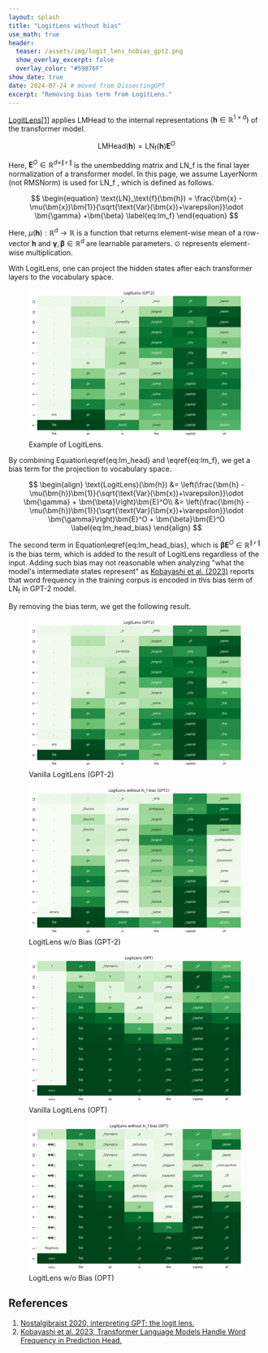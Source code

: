 ```yaml
---
layout: splash
title: "LogitLens without bias"
use_math: true
header:
  teaser: /assets/img/logit_lens_nobias_gpt2.png
  show_overlay_excerpt: false
  overlay_color: "#59876F"
show_date: true
date: 2024-07-24 # moved from DissectingGPT
excerpt: "Removing bias term from LogitLens."
---
```

<span id="top"></span>

[LogitLens\[1\]](#nostalgibraist2020logit) applies $\text{LMHead}$ to the internal representations $(\bm{h} \in \mathbb{R}^{1\times d})$ of the transformer model.

$$
\begin{equation}
\text{LMHead}(\bm{h}) = \text{LN}_\text{f}(\bm{h})\bm{E}^O \label{eq:lm_head}
\end{equation}
$$

Here,
$\bm{E}^O \in \mathbb{R}^{d\times \|\mathcal{V}\|}$
is the unembedding matrix and
$\text{LN}\_\text{f}$
is the final layer normalization of a transformer model.
In this page, we assume LayerNorm (not RMSNorm) is used for
$\text{LN}\_\text{f}$
, which is defined as follows.

$$
\begin{equation}
\text{LN}_\text{f}(\bm{h}) = \frac{\bm{x} - \mu(\bm{x})\bm{1}}{\sqrt{\text{Var}(\bm{x})+\varepsilon}}\odot \bm{\gamma} +\bm{\beta}
\label{eq:lm_f}
\end{equation}
$$

Here,
$\mu(\bm{h}): \mathbb{R}^{d}\rightarrow \mathbb{R}$ is a function that returns element-wise mean of a row-vector $\bm{h}$ and
$\bm{\gamma}, \bm{\beta} \in \mathbb{R}^{d}$ are learnable parameters.
$\odot$ represents element-wise multiplication.

With LogitLens, one can project the hidden states after each transformer layers to the vocabulary space.

<figure class="center">
    <img src="/assets/img/logit_lens_gpt2.png" alt="LogitLensExample">
    <figcaption>Example of LogitLens.</figcaption>
</figure>



By combining Equation\eqref{eq:lm_head} and \eqref{eq:lm_f}, we get a bias term for the projection to vocabulary space.

$$
\begin{align}
\text{LogitLens}(\bm{h})
&= \left(\frac{\bm{h} - \mu(\bm{h})\bm{1}}{\sqrt{\text{Var}(\bm{x})+\varepsilon}}\odot \bm{\gamma} +
\bm{\beta}\right)\bm{E}^O\\
&= \left(\frac{\bm{h} - \mu(\bm{h})\bm{1}}{\sqrt{\text{Var}(\bm{x})+\varepsilon}}\odot \bm{\gamma}\right)\bm{E}^O +
\bm{\beta}\bm{E}^O \label{eq:lm_head_bias}
\end{align}
$$


The second term in Equation\eqref{eq:lm_head_bias}, which is $\bm{\beta}\bm{E}^O \in \mathbb{R}^{\|\mathcal{V}\|}$ is the bias term, which is added to the result of LogitLens regardless of the input. Adding such bias may not reasonable when analyzing "what the model's intermediate states represent" as <a href="#kobayashi2023transformer">Kobayashi et al. (2023)</a>
reports that word frequency in the training corpus is encoded in this bias term of $\text{LN}_\text{f}$ in GPT-2 model.


By removing the bias term, we get the following result.

<figure class="center">
    <img src="/assets/img/logit_lens_gpt2.png" alt="LogitLensExample">
    <figcaption>Vanilla LogitLens (GPT-2)</figcaption>
</figure>
<figure class="center">
    <img src="/assets/img/logit_lens_nobias_gpt2.png" alt="LogitLensNobiasExample">
    <figcaption>LogitLens w/o Bias (GPT-2)</figcaption>
</figure>

<figure class="center">
    <img src="/assets/img/logit_lens_opt.png" alt="LogitLensExample">
    <figcaption>Vanilla LogitLens (OPT)</figcaption>
</figure>
<figure class="center">
    <img src="/assets/img/logit_lens_nobias_opt.png" alt="LogitLensNobiasExample">
    <figcaption>LogitLens w/o Bias (OPT)</figcaption>
</figure>


## References
<ol>
    <li id="nostalgibraist2020logit">
        <a href="https://www.lesswrong.com/posts/AcKRB8wDpdaN6v6ru/interpreting-gpt-the-logit-lens" target="_blank" >
        Nostalgibraist 2020, interpreting GPT: the logit lens.
        </a>
    </li>
    <li id="kobayashi2023transformer">
        <a href="https://aclanthology.org/2023.findings-acl.276/" target="_blank" >Kobayashi et al. 2023, Transformer Language Models Handle Word Frequency in Prediction
        Head.</a>
    </li>
</ol>
